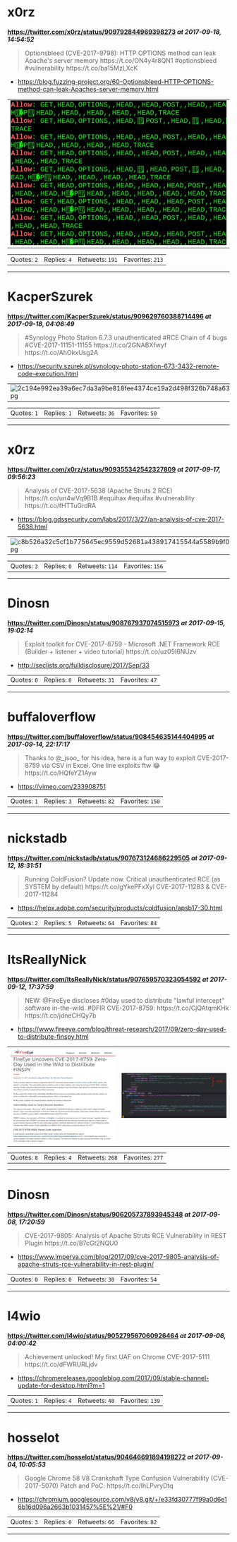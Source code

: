 # x0rz
**https://twitter.com/x0rz/status/909792844969398273 _at 2017-09-18, 14:54:52_**
<blockquote>
Optionsbleed (CVE-2017-9798): HTTP OPTIONS method can leak Apache's server memory https://t.co/ON4y4r8QN1 #optionsbleed #vulnerability https://t.co/ba15MzLXcK
</blockquote>

* https://blog.fuzzing-project.org/60-Optionsbleed-HTTP-OPTIONS-method-can-leak-Apaches-server-memory.html

<table><tr>
<td><img src="pictures/071bb60000dfb5a56aaa8f5ec2bd4756da11b0f4b8a2c303857fdffc42015b5e.jpg" alt="071bb60000dfb5a56aaa8f5ec2bd4756da11b0f4b8a2c303857fdffc42015b5e.jpg"></td>
</table></tr>
<table><tr>
<td>Quotes: <code>2</code></td>
<td>Replies: <code>4</code></td>
<td>Retweets: <code>191</code></td>
<td>Favorites: <code>213</code></td>
</tr></table>

---

# KacperSzurek
**https://twitter.com/KacperSzurek/status/909629760388714496 _at 2017-09-18, 04:06:49_**
<blockquote>
#Synology Photo Station 6.7.3 unauthenticated #RCE Chain of 4 bugs #CVE-2017-11151-11155 https://t.co/2GNABXfwyf https://t.co/AhOkxUsg2A
</blockquote>

* https://security.szurek.pl/synology-photo-station-673-3432-remote-code-execution.html

<table><tr>
<td><img src="pictures/2c194e992ea39a6ec7da3a9be818fee4374ce19a2d498f326b748a633d6462a9.jpg" alt="2c194e992ea39a6ec7da3a9be818fee4374ce19a2d498f326b748a633d6462a9.jpg"></td>
</table></tr>
<table><tr>
<td>Quotes: <code>1</code></td>
<td>Replies: <code>1</code></td>
<td>Retweets: <code>36</code></td>
<td>Favorites: <code>50</code></td>
</tr></table>

---

# x0rz
**https://twitter.com/x0rz/status/909355342542327809 _at 2017-09-17, 09:56:23_**
<blockquote>
Analysis of CVE-2017-5638 (Apache Struts 2 RCE) https://t.co/un4wVq9B1B #equihax #equifax #vulnerability https://t.co/fHTTuGrdRA
</blockquote>

* https://blog.gdssecurity.com/labs/2017/3/27/an-analysis-of-cve-2017-5638.html

<table><tr>
<td><img src="pictures/c8b526a32c5cf1b775645ec9559d52681a438917415544a5589b9f0d5d34de22.jpg" alt="c8b526a32c5cf1b775645ec9559d52681a438917415544a5589b9f0d5d34de22.jpg"></td>
</table></tr>
<table><tr>
<td>Quotes: <code>3</code></td>
<td>Replies: <code>0</code></td>
<td>Retweets: <code>114</code></td>
<td>Favorites: <code>156</code></td>
</tr></table>

---

# Dinosn
**https://twitter.com/Dinosn/status/908767937074515973 _at 2017-09-15, 19:02:14_**
<blockquote>
Exploit toolkit for CVE-2017-8759 - Microsoft .NET Framework RCE (Builder + listener + video tutorial) https://t.co/uz05I6NUzv
</blockquote>

* http://seclists.org/fulldisclosure/2017/Sep/33

<table><tr>
<td>Quotes: <code>0</code></td>
<td>Replies: <code>0</code></td>
<td>Retweets: <code>31</code></td>
<td>Favorites: <code>47</code></td>
</tr></table>

---

# buffaloverflow
**https://twitter.com/buffaloverflow/status/908454635144404995 _at 2017-09-14, 22:17:17_**
<blockquote>
Thanks to @_jsoo_ for his idea, here is a fun way to exploit CVE-2017-8759 via CSV in Excel. One line exploits ftw 😂 https://t.co/HQfeYZ1Ayw
</blockquote>

* https://vimeo.com/233908751

<table><tr>
<td>Quotes: <code>1</code></td>
<td>Replies: <code>3</code></td>
<td>Retweets: <code>82</code></td>
<td>Favorites: <code>150</code></td>
</tr></table>

---

# nickstadb
**https://twitter.com/nickstadb/status/907673124686229505 _at 2017-09-12, 18:31:51_**
<blockquote>
Running ColdFusion? Update now. Critical unauthenticated RCE (as SYSTEM by default) https://t.co/gYkePFxXyl CVE-2017-11283 &amp; CVE-2017-11284
</blockquote>

* https://helpx.adobe.com/security/products/coldfusion/apsb17-30.html

<table><tr>
<td>Quotes: <code>2</code></td>
<td>Replies: <code>5</code></td>
<td>Retweets: <code>64</code></td>
<td>Favorites: <code>84</code></td>
</tr></table>

---

# ItsReallyNick
**https://twitter.com/ItsReallyNick/status/907659570323054592 _at 2017-09-12, 17:37:59_**
<blockquote>
NEW: @FireEye discloses #0day used to distribute "lawful intercept" software in-the-wild. #DFIR
CVE-2017-8759: https://t.co/CjQAtqmKHk https://t.co/jdneCHQy7b
</blockquote>

* https://www.fireeye.com/blog/threat-research/2017/09/zero-day-used-to-distribute-finspy.html

<table><tr>
<td><img src="pictures/bcdf73b9b9dd874e412be71102faebabad554e958676d99463761ce6f542dabe.jpg" alt="bcdf73b9b9dd874e412be71102faebabad554e958676d99463761ce6f542dabe.jpg"></td>
<td><img src="pictures/9c80b40ccbe4deee223ad8f61fec0465cb97b53a2da5ae8d7e7a627076a00d66.jpg" alt="9c80b40ccbe4deee223ad8f61fec0465cb97b53a2da5ae8d7e7a627076a00d66.jpg"></td>
</table></tr>
<table><tr>
<td>Quotes: <code>8</code></td>
<td>Replies: <code>4</code></td>
<td>Retweets: <code>268</code></td>
<td>Favorites: <code>277</code></td>
</tr></table>

---

# Dinosn
**https://twitter.com/Dinosn/status/906205737893945348 _at 2017-09-08, 17:20:59_**
<blockquote>
CVE-2017-9805: Analysis of Apache Struts RCE Vulnerability in REST Plugin https://t.co/B7cGt2NQU0
</blockquote>

* https://www.imperva.com/blog/2017/09/cve-2017-9805-analysis-of-apache-struts-rce-vulnerability-in-rest-plugin/

<table><tr>
<td>Quotes: <code>0</code></td>
<td>Replies: <code>0</code></td>
<td>Retweets: <code>30</code></td>
<td>Favorites: <code>54</code></td>
</tr></table>

---

# l4wio
**https://twitter.com/l4wio/status/905279567060926464 _at 2017-09-06, 04:00:42_**
<blockquote>
Achievement unlocked!
My first UAF on Chrome
CVE-2017-5111
https://t.co/dFWRURLjdv
</blockquote>

* https://chromereleases.googleblog.com/2017/09/stable-channel-update-for-desktop.html?m=1

<table><tr>
<td>Quotes: <code>1</code></td>
<td>Replies: <code>4</code></td>
<td>Retweets: <code>40</code></td>
<td>Favorites: <code>139</code></td>
</tr></table>

---

# hosselot
**https://twitter.com/hosselot/status/904646691894198272 _at 2017-09-04, 10:05:53_**
<blockquote>
Google Chrome 58 V8 Crankshaft Type Confusion Vulnerability (CVE-2017-5070) Patch and PoC:
https://t.co/IhLPvryDtq
</blockquote>

* https://chromium.googlesource.com/v8/v8.git/+/e33fd30777f99a0d6e16b16d096a2663b1031457%5E%21/#F0

<table><tr>
<td>Quotes: <code>3</code></td>
<td>Replies: <code>0</code></td>
<td>Retweets: <code>66</code></td>
<td>Favorites: <code>82</code></td>
</tr></table>

---

